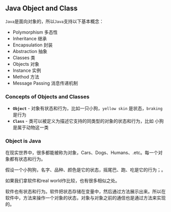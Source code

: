 ## Java Object and Class


`Java`是面向对象的，所以`Java`支持以下基本概念：

* Polymorphism 多态性
* Inheritance  继承
* Encapsulation 封装
* Abstraction 抽象
* Classes 类
* Objects 对象
* Instance 实例
* Method 方法
* Message Passing 消息传递机制

### Concepts of Objects and Classes

* **`Object`** - 对象有状态和行为，比如一只小狗，`yellow skin` 是状态，`braking` 是行为
* **`Class`** - 类可以被定义为描述它支持的同类型的对象的状态和行为，比如 小狗是属于动物这一类

### Object is Java

在现实世界中，很多都能被称为对象，Cars、Dogs、Humans、.etc。每一个对象都有状态和行为。

假设一个小狗狗，名字、品种、颜色是它的状态，摇尾巴、跑、吃是它的行为；。

如果我们拿软件和real world作比较，也有很多相似之处。

软件也有状态和行为。软件把状态存储在变量中，然后通过方法展示出来。所以在软件中，方法来操作一个对象的状态，对象与对象之前的通信也是通过方法来实现的。












